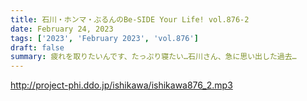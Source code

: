 ```yaml
---
title: 石川・ホンマ・ぶるんのBe-SIDE Your Life! vol.876-2
date: February 24, 2023
tags: ['2023', 'February 2023', 'vol.876']
draft: false
summary: 疲れを取りたいんです、たっぷり寝たい…石川さん、急に思い出した過去…
---
```


http://project-phi.ddo.jp/ishikawa/ishikawa876_2.mp3